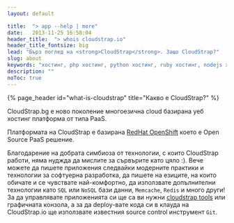 ```yaml
---
layout: default

title:  "> app --help | more"
date:   2013-11-25 16:58:04
header_title:  "> whois cloudstrap.io"
header_title_fontsize: big
lead: "Бърз поглед на <strong>CloudStrap</strong>. Защо CloudStrap?"
slug: about
keywords: "хостинг, php хостинг, python хостинг, ruby хостинг, nodejs хостинг"
description: ""
noToc: true
---
```


{% page_header id="what-is-cloudstrap" title="Какво е CloudStrap?" %}

<p class="lead">CloudStrap.bg е ново поколение многоезична cloud базирана уеб хостинг платформа от типа PaaS.</p>

Платформата на CloudStrap е базирана <a href="http://openshift.github.io/">RedHat OpenShift</a> което е Open Source PaaS решение.

Благодарение на добрата симбиоза от технологии, с които CloudStrap работи, няма нуджда да мислите за сървърите като цяло :). Вече можете да пишете приложения следвайки модерните практики и технологии за софтуерна разработка, да пишете на езиците, на които обичате и се чувствате най-комфортно, да използвате допълнителни технологии като `SQL` или `NoSQL` бази данни, `Memcache`, `Redis` и много други!
За да управлявате приложенията си ще са ви нужни [cloudstrap tools]({{site.cloudstrap.tools_page}}#install-app-macos) или графичната конзола, а за да deploy-вате кода си в клауда на CloudStrap.io ще използвате известния source control инструмент `Git`.